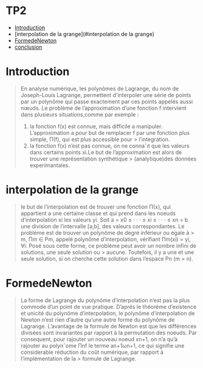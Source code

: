 # TP2
<!-- START doctoc generated TOC please keep comment here to allow auto update -->
<!-- DON'T EDIT THIS SECTION, INSTEAD RE-RUN doctoc TO UPDATE -->

- [Introduction](#introduction)
 - [interpolation de la grange](#interpolation de la grange)
 - [FormedeNewton](#FormedeNewton)
 - [conclusion](#conclusion)
  # Introduction
> En analyse numérique, les polynômes de Lagrange, du nom de Joseph-Louis Lagrange, permettent d'interpoler une série de points par un polynôme qui passe exactement par ces points appelés aussi nœuds.
> Le problème de l’approximation d’une fonction f intervient dans plusieurs situations,comme par exemple :
> 1) la fonction f(x) est connue, mais difficile a manipuler. L’approximation a pour but de remplacer f par une fonction plus simple, Π(f), qui est plus accessible pour           >    l’integration.
> 2) la fonction f(x) n’est pas connue, on ne connaˆıt que les valeurs dans certains points xi.Le but de l’approximation est alors de trouver une représentation synthétique       >   (analytique)des données experimantales.
# interpolation de la grange
> le but de l’interpolation est de trouver une fonction Π(x), qui appartient a une certaine classe et qui prend dans les noeuds d’interpolation xi les valeurs yi.
> Soit a = x0 ≤ · · · ≤ xi ≤ · · · ≤ xn = b une division de l’intervalle [a,b], des valeurs correspondantes. Le probléme est de trouver un polynôme de degré inférieur ou égale à > m, Πm ∈ Pm, appelé polynôme d’interpolation, vérifiant Πm(xi) = yi, ∀i. Posé sous cette forme, ce probléme peut avoir un nombre infini de solutions, une seule solution ou       >   aucune. Toutefois, il y a une et une seule solution, si on cherche cette solution dans l’espace Pn (m = n).
# FormedeNewton
> La forme de Lagrange du polynôme d’interpolation n’est pas la plus commode d’un point de vue pratique. 
> D’aprés le théoréme d’existence et unicité du polynôme d’interpolation, le polynôme d’interpolation de Newton n’est rien d’autre qu’une autre forme du polynôme de
> Lagrange. L’avantage de la formule de Newton est que les différences divisées sont invariantes par rapport à la permutation des noeuds. Par consequent, pour rajouter un
> nouveau noeud xn+1, on n’a qu’à rajouter au polynˆome Πnf le terme an+1ωn+1, ce qui signifie une considerable réduction du coût numérique, par rapport à l’implémentation de la   >   formule de Lagrange.

